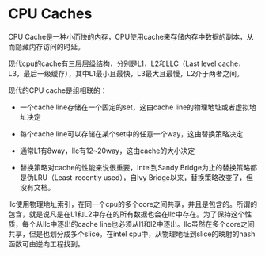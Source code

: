 # CPU Caches

  CPU Cache是一种小而快的内存，CPU使用cache来存储内存中数据的副本，从而隐藏内存访问的时延。
  
  现代cpu的cache有三层层级结构，分别是L1，L2和LLC（Last level cache，L3，最后一级缓存），其中L1最小且最快，L3最大且最慢，L2介于两者之间。
  
  现代的CPU cache是组相联的：
  
  * 一个cache line存储在一个固定的set，这由cache line的物理地址或者虚拟地址决定
    
  * 每个cache line可以存储在某个set中的任意一个way，这由替换策略决定
    
  * 通常L1有8way，llc有12~20way，这由cache的大小决定
    
  * 替换策略对cache的性能来说很重要，Intel到Sandy Bridge为止的替换策略都是伪LRU（Least-recently used），自Ivy Bridge以来，替换策略改变了，但没有文档。
 
 llc使用物理地址索引，在同一个cpu的多个core之间共享，并且是包含的。所谓的包含，就是说凡是在L1和L2中存在的所有数据也会在llc中存在。为了保持这个性质，每个从llc中逐出的cache line也必须从l1和l2中逐出。llc虽然在多个core之间共享，但是也划分成多个slice。在intel cpu中，从物理地址到slice的映射的hash函数可由逆向工程找到。
